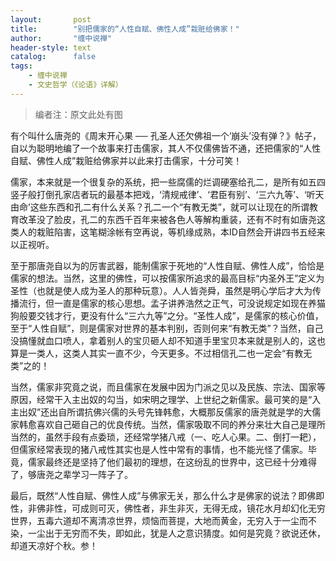 ```yaml
---
layout:       post
title:        "别把儒家的“人性自赋、佛性人成”栽赃给佛家！"
author:       "缠中说禅"
header-style: text
catalog:      false
tags:
    - 缠中说禅
    - 文史哲学（《论语》详解）
---
```


> 编者注：原文此处有图



有个叫什么唐尧的《周末开心果 ── 孔圣人还欠佛祖一个‘崩头’没有弹？》帖子，自以为聪明地编了一个故事来打击儒家，其人不仅儒佛皆不通，还把儒家的“人性自赋、佛性人成”栽赃给佛家并以此来打击儒家，十分可笑！



儒家，本来就是一个很复杂的系统，把一些腐儒的烂调硬塞给孔二，是所有如五四竖子般打倒孔家店者玩的最基本把戏，‘清规戒律’、‘君臣有别’、‘三六九等’、‘听天由命’这些东西和孔二有什么关系？孔二一个“有教无类”，就可以让现在的所谓教育改革没了脸皮，孔二的东西千百年来被各色人等解构重装，还有不时有如唐尧这类人的栽赃陷害，这笔糊涂帐有空再说，等机缘成熟，本ID自然会开讲四书五经来以正视听。



至于那唐尧自以为的厉害武器，能制儒家于死地的“人性自赋、佛性人成”，恰恰是儒家的想法。当然，这里的佛性，可以按儒家所追求的最高目标“内圣外王”定义为圣性（也就是使人成为圣人的那种玩意）。人人皆尧舜，虽然是明心学后才大为传播流行，但一直是儒家的核心思想。孟子讲养浩然之正气，可没说规定如现在养猫狗般要交钱才行，更没有什么“三六九等”之分。“圣性人成”，是儒家的核心价值，至于“人性自赋”，则是儒家对世界的基本判别，否则何来“有教无类”？当然，自己没搞懂就血口喷人，拿着别人的宝贝砸人却不知道手里宝贝本来就是别人的，这也算是一类人，这类人其实一直不少，今天更多。不过相信孔二也一定会“有教无类”之的！



当然，儒家非究竟之说，而且儒家在发展中因为门派之见以及民族、宗法、国家等原因，经常干入主出奴的勾当，如宋明之理学、上世纪之新儒家。最可笑的是“入主出奴”还出自所谓抗佛兴儒的头号先锋韩愈，大概那反儒家的唐尧就是学的大儒家韩愈喜欢自己砸自己的优良传统。当然，儒家吸取不同的养分来壮大自己是理所当然的，虽然手段有点委琐，还经常学猪八戒（一、吃人心果。二、倒打一耙），但儒家经常表现的猪八戒性其实也是人性中常有的事情，也不能光怪了儒家。毕竟，儒家最终还是坚持了他们最初的理想，在这纷乱的世界中，这已经十分难得了，够唐尧之辈学习一阵子了。



最后，既然“人性自赋、佛性人成”与佛家无关，那么什么才是佛家的说法？即佛即性，非佛非性，可成则可灭，佛性者，非生非灭，无得无成，镜花水月却幻化无穷世界，五毒六道却不离清凉世界，烦恼而菩提，大地而黄金，无穷入于一尘而不染，一尘出于无穷而不失，即如此，犹是人之意识猜度。如何是究竟？欲说还休，却道天凉好个秋。参！
